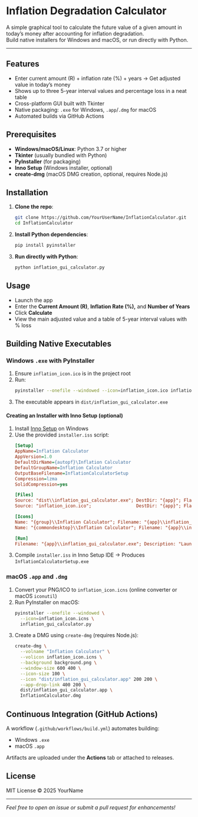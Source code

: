 # Inflation Degradation Calculator

A simple graphical tool to calculate the future value of a given amount in today’s money after accounting for inflation degradation.\
Build native installers for Windows and macOS, or run directly with Python.

---

## Features

- Enter current amount (R) + inflation rate (%) + years → Get adjusted value in today’s money
- Shows up to three 5-year interval values and percentage loss in a neat table
- Cross-platform GUI built with Tkinter
- Native packaging: `.exe` for Windows, `.app`/`.dmg` for macOS
- Automated builds via GitHub Actions

## Prerequisites

- **Windows/macOS/Linux**: Python 3.7 or higher
- **Tkinter** (usually bundled with Python)
- **PyInstaller** (for packaging)
- **Inno Setup** (Windows installer, optional)
- **create-dmg** (macOS DMG creation, optional, requires Node.js)

## Installation

1. **Clone the repo**:

   ```bash
   git clone https://github.com/YourUserName/InflationCalculator.git
   cd InflationCalculator
   ```

2. **Install Python dependencies**:

   ```bash
   pip install pyinstaller
   ```

3. **Run directly with Python**:

   ```bash
   python inflation_gui_calculator.py
   ```

## Usage

- Launch the app
- Enter the **Current Amount (R)**, **Inflation Rate (%),** and **Number of Years**
- Click **Calculate**
- View the main adjusted value and a table of 5-year interval values with % loss

## Building Native Executables

### Windows `.exe` with PyInstaller

1. Ensure `inflation_icon.ico` is in the project root
2. Run:
   ```bash
   pyinstaller --onefile --windowed --icon=inflation_icon.ico inflation_gui_calculator.py
   ```
3. The executable appears in `dist/inflation_gui_calculator.exe`

#### Creating an Installer with Inno Setup (optional)

1. Install [Inno Setup](https://jrsoftware.org/isdl.php) on Windows
2. Use the provided `installer.iss` script:
   ```ini
   [Setup]
   AppName=Inflation Calculator
   AppVersion=1.0
   DefaultDirName={autopf}\Inflation Calculator
   DefaultGroupName=Inflation Calculator
   OutputBaseFilename=InflationCalculatorSetup
   Compression=lzma
   SolidCompression=yes

   [Files]
   Source: "dist\\inflation_gui_calculator.exe"; DestDir: "{app}"; Flags: ignoreversion
   Source: "inflation_icon.ico";                 DestDir: "{app}"; Flags: ignoreversion

   [Icons]
   Name: "{group}\\Inflation Calculator"; Filename: "{app}\\inflation_gui_calculator.exe"; IconFilename: "{app}\\inflation_icon.ico"
   Name: "{commondesktop}\\Inflation Calculator"; Filename: "{app}\\inflation_gui_calculator.exe"; WorkingDir: "{app}"

   [Run]
   Filename: "{app}\\inflation_gui_calculator.exe"; Description: "Launch Inflation Calculator"; Flags: nowait postinstall skipifsilent
   ```
3. Compile `installer.iss` in Inno Setup IDE → Produces `InflationCalculatorSetup.exe`

### macOS `.app` and `.dmg`

1. Convert your PNG/ICO to `inflation_icon.icns` (online converter or macOS `iconutil`)
2. Run PyInstaller on macOS:
   ```bash
   pyinstaller --onefile --windowed \
     --icon=inflation_icon.icns \
     inflation_gui_calculator.py
   ```
3. Create a DMG using `create-dmg` (requires Node.js):
   ```bash
   create-dmg \
     --volname "Inflation Calculator" \
     --volicon inflation_icon.icns \
     --background background.png \
     --window-size 600 400 \
     --icon-size 100 \
     --icon "dist/inflation_gui_calculator.app" 200 200 \
     --app-drop-link 400 200 \
     dist/inflation_gui_calculator.app \
     InflationCalculator.dmg
   ```

## Continuous Integration (GitHub Actions)

A workflow (`.github/workflows/build.yml`) automates building:

- Windows `.exe`
- macOS `.app`

Artifacts are uploaded under the **Actions** tab or attached to releases.

## License

MIT License © 2025 YourName

---

*Feel free to open an issue or submit a pull request for enhancements!*

